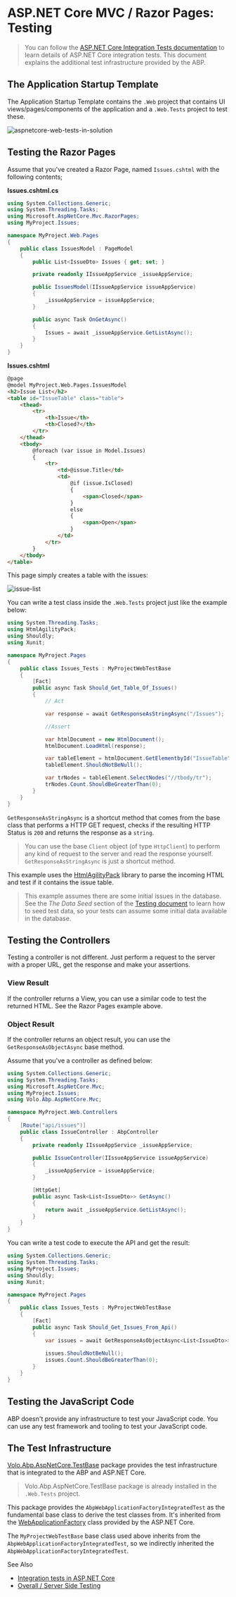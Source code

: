 # ASP.NET Core MVC / Razor Pages: Testing

> You can follow the [ASP.NET Core Integration Tests documentation](https://docs.microsoft.com/en-us/aspnet/core/test/integration-tests) to learn details of ASP.NET Core integration tests. This document explains the additional test infrastructure provided by the ABP.

## The Application Startup Template

The Application Startup Template contains the `.Web` project that contains UI views/pages/components of the application and a `.Web.Tests` project to test these.

![aspnetcore-web-tests-in-solution](../../../images/aspnetcore-web-tests-in-solution.png)

## Testing the Razor Pages

Assume that you've created a Razor Page, named `Issues.cshtml` with the following contents;

**Issues.cshtml.cs**

````csharp
using System.Collections.Generic;
using System.Threading.Tasks;
using Microsoft.AspNetCore.Mvc.RazorPages;
using MyProject.Issues;

namespace MyProject.Web.Pages
{
    public class IssuesModel : PageModel
    {
        public List<IssueDto> Issues { get; set; }

        private readonly IIssueAppService _issueAppService;

        public IssuesModel(IIssueAppService issueAppService)
        {
            _issueAppService = issueAppService;
        }

        public async Task OnGetAsync()
        {
            Issues = await _issueAppService.GetListAsync();
        }
    }
}
````

**Issues.cshtml**

````html
@page
@model MyProject.Web.Pages.IssuesModel
<h2>Issue List</h2>
<table id="IssueTable" class="table">
    <thead>
        <tr>
            <th>Issue</th>
            <th>Closed?</th>
        </tr>
    </thead>
    <tbody>
        @foreach (var issue in Model.Issues)
        {
            <tr>
                <td>@issue.Title</td>
                <td>
                    @if (issue.IsClosed)
                    {
                        <span>Closed</span>
                    }
                    else
                    {
                        <span>Open</span>
                    }
                </td>
            </tr>
        }
    </tbody>
</table>
````

This page simply creates a table with the issues:

![issue-list](../../../images/issue-list.png)

You can write a test class inside the `.Web.Tests` project just like the example below:

````csharp
using System.Threading.Tasks;
using HtmlAgilityPack;
using Shouldly;
using Xunit;

namespace MyProject.Pages
{
    public class Issues_Tests : MyProjectWebTestBase
    {
        [Fact]
        public async Task Should_Get_Table_Of_Issues()
        {
            // Act

            var response = await GetResponseAsStringAsync("/Issues");

            //Assert

            var htmlDocument = new HtmlDocument();
            htmlDocument.LoadHtml(response);

            var tableElement = htmlDocument.GetElementbyId("IssueTable");
            tableElement.ShouldNotBeNull();

            var trNodes = tableElement.SelectNodes("//tbody/tr");
            trNodes.Count.ShouldBeGreaterThan(0);
        }
    }
}
````

`GetResponseAsStringAsync` is a shortcut method that comes from the base class that performs a HTTP GET request, checks if the resulting HTTP Status is `200` and returns the response as a `string`.

> You can use the base `Client` object (of type `HttpClient`) to perform any kind of request to the server and read the response yourself. `GetResponseAsStringAsync` is just a shortcut method.

This example uses the [HtmlAgilityPack](https://html-agility-pack.net/) library to parse the incoming HTML and test if it contains the issue table.

> This example assumes there are some initial issues in the database. See the *The Data Seed* section of the [Testing document](../../../testing/overall.md) to learn how to seed test data, so your tests can assume some initial data available in the database.

## Testing the Controllers

Testing a controller is not different. Just perform a request to the server with a proper URL, get the response and make your assertions.

### View Result

If the controller returns a View, you can use a similar code to test the returned HTML. See the Razor Pages example above.

### Object Result

If the controller returns an object result, you can use the `GetResponseAsObjectAsync` base method. 

Assume that you've a controller as defined below:

````csharp
using System.Collections.Generic;
using System.Threading.Tasks;
using Microsoft.AspNetCore.Mvc;
using MyProject.Issues;
using Volo.Abp.AspNetCore.Mvc;

namespace MyProject.Web.Controllers
{
    [Route("api/issues")]
    public class IssueController : AbpController
    {
        private readonly IIssueAppService _issueAppService;

        public IssueController(IIssueAppService issueAppService)
        {
            _issueAppService = issueAppService;
        }

        [HttpGet]
        public async Task<List<IssueDto>> GetAsync()
        {
            return await _issueAppService.GetListAsync();
        }
    }
}
````

You can write a test code to execute the API and get the result:

````csharp
using System.Collections.Generic;
using System.Threading.Tasks;
using MyProject.Issues;
using Shouldly;
using Xunit;

namespace MyProject.Pages
{
    public class Issues_Tests : MyProjectWebTestBase
    {
        [Fact]
        public async Task Should_Get_Issues_From_Api()
        {
            var issues = await GetResponseAsObjectAsync<List<IssueDto>>("/api/issues");
            
            issues.ShouldNotBeNull();
            issues.Count.ShouldBeGreaterThan(0);
        }
    }
}
````

## Testing the JavaScript Code

ABP doesn't provide any infrastructure to test your JavaScript code. You can use any test framework and tooling to test your JavaScript code.

## The Test Infrastructure

[Volo.Abp.AspNetCore.TestBase](https://www.nuget.org/packages/Volo.Abp.AspNetCore.TestBase) package provides the test infrastructure that is integrated to the ABP and ASP.NET Core.

> Volo.Abp.AspNetCore.TestBase package is already installed in the `.Web.Tests` project.

This package provides the `AbpWebApplicationFactoryIntegratedTest` as the fundamental base class to derive the test classes from.  It's inherited from the [WebApplicationFactory](https://learn.microsoft.com/en-us/aspnet/core/test/integration-tests) class provided by the ASP.NET Core.

The `MyProjectWebTestBase` base class used above inherits from the `AbpWebApplicationFactoryIntegratedTest`, so we indirectly inherited the `AbpWebApplicationFactoryIntegratedTest`.

See Also
* [Integration tests in ASP.NET Core](https://learn.microsoft.com/en-us/aspnet/core/test/integration-tests)
* [Overall / Server Side Testing](../../../testing/overall.md)